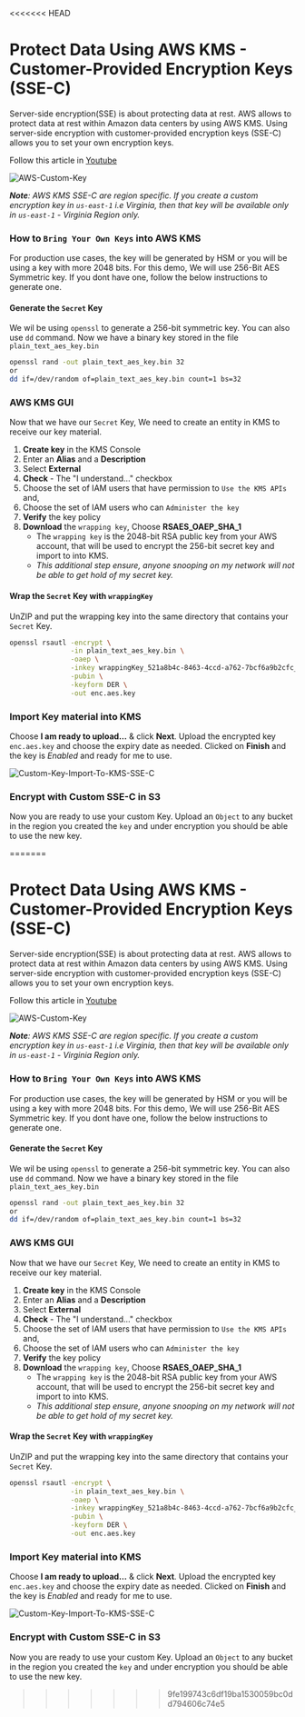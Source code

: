 <<<<<<< HEAD
# Protect Data Using AWS KMS - Customer-Provided Encryption Keys (SSE-C)

Server-side encryption(SSE) is about protecting data at rest. AWS allows to protect data at rest within Amazon data centers by using AWS KMS. Using server-side encryption with customer-provided encryption keys (SSE-C) allows you to set your own encryption keys.

Follow this article in [Youtube](https://youtu.be/VIWMezx8XiQ)

![AWS-Custom-Key](https://raw.githubusercontent.com/miztiik/AWS-Demos/master/How-To/setup-custom-kms/images/AWS-Custom-KMS.png)

_**Note**: AWS KMS SSE-C are region specific. If you create a custom encryption key in `us-east-1` i.e Virginia, then that key will be available only in `us-east-1` - Virginia Region only._

### How to `Bring Your Own Keys` into AWS KMS
For production use cases, the key will be generated by HSM or you will be using a key with more 2048 bits.
For this demo, We will use 256-Bit AES Symmetric key. If you dont have one, follow the below instructions to generate one.

####  Generate the `Secret` Key
We wil be using `openssl` to generate a 256-bit symmetric key. You can also use `dd` command. Now we have a binary key stored in the file `plain_text_aes_key.bin`
```sh
openssl rand -out plain_text_aes_key.bin 32
or
dd if=/dev/random of=plain_text_aes_key.bin count=1 bs=32
```

### AWS KMS GUI
Now that we have our `Secret` Key, We need to create an entity in KMS to receive our key material.
1. **Create key** in the KMS Console
1. Enter an **Alias** and a **Description**
1. Select **External**
1. **Check** - The "I understand…" checkbox
1. Choose the set of IAM users that have permission to `Use the KMS APIs` and,
1. Choose the set of IAM users who can `Administer the key`
1. **Verify** the key policy
1. **Download** the `wrapping key`, Choose **RSAES_OAEP_SHA_1**
   - The `wrapping key` is the 2048-bit RSA public key from your AWS account, that will be used to encrypt the 256-bit secret key
    and import to into KMS.
   - _This additional step ensure, anyone snooping on my network will not be able to get hold of my secret key._

#### Wrap the `Secret` Key with `wrappingKey`
UnZIP and put the wrapping key into the same directory that contains your `Secret` Key.
```sh
openssl rsautl -encrypt \
               -in plain_text_aes_key.bin \
               -oaep \
               -inkey wrappingKey_521a8b4c-8463-4ccd-a762-7bcf6a9b2cfc_1227021858 \
               -pubin \
               -keyform DER \
               -out enc.aes.key
```

### Import Key material into KMS
Choose **I am ready to upload…** & click **Next**. Upload the encrypted key `enc.aes.key` and choose the expiry date as needed.  Clicked on **Finish** and the key is _Enabled_ and ready for me to use.

![Custom-Key-Import-To-KMS-SSE-C](https://raw.githubusercontent.com/miztiik/AWS-Demos/master/How-To/setup-custom-kms/images/kms_spec_key_materials_1.png)

### Encrypt with Custom SSE-C in S3
Now you are ready to use your custom Key. Upload an `Object` to any bucket in the region you created the `key` and under encryption you should be able to use the new key.

=======
# Protect Data Using AWS KMS - Customer-Provided Encryption Keys (SSE-C)

Server-side encryption(SSE) is about protecting data at rest. AWS allows to protect data at rest within Amazon data centers by using AWS KMS. Using server-side encryption with customer-provided encryption keys (SSE-C) allows you to set your own encryption keys.

Follow this article in [Youtube](https://youtu.be/VIWMezx8XiQ)

![AWS-Custom-Key](https://raw.githubusercontent.com/miztiik/AWS-Demos/master/How-To/setup-custom-kms/images/AWS-Custom-KMS.png)

_**Note**: AWS KMS SSE-C are region specific. If you create a custom encryption key in `us-east-1` i.e Virginia, then that key will be available only in `us-east-1` - Virginia Region only._

### How to `Bring Your Own Keys` into AWS KMS
For production use cases, the key will be generated by HSM or you will be using a key with more 2048 bits.
For this demo, We will use 256-Bit AES Symmetric key. If you dont have one, follow the below instructions to generate one.

####  Generate the `Secret` Key
We wil be using `openssl` to generate a 256-bit symmetric key. You can also use `dd` command. Now we have a binary key stored in the file `plain_text_aes_key.bin`
```sh
openssl rand -out plain_text_aes_key.bin 32
or
dd if=/dev/random of=plain_text_aes_key.bin count=1 bs=32
```

### AWS KMS GUI
Now that we have our `Secret` Key, We need to create an entity in KMS to receive our key material.
1. **Create key** in the KMS Console
1. Enter an **Alias** and a **Description**
1. Select **External**
1. **Check** - The "I understand…" checkbox
1. Choose the set of IAM users that have permission to `Use the KMS APIs` and,
1. Choose the set of IAM users who can `Administer the key`
1. **Verify** the key policy
1. **Download** the `wrapping key`, Choose **RSAES_OAEP_SHA_1**
   - The `wrapping key` is the 2048-bit RSA public key from your AWS account, that will be used to encrypt the 256-bit secret key
    and import to into KMS.
   - _This additional step ensure, anyone snooping on my network will not be able to get hold of my secret key._

#### Wrap the `Secret` Key with `wrappingKey`
UnZIP and put the wrapping key into the same directory that contains your `Secret` Key.
```sh
openssl rsautl -encrypt \
               -in plain_text_aes_key.bin \
               -oaep \
               -inkey wrappingKey_521a8b4c-8463-4ccd-a762-7bcf6a9b2cfc_1227021858 \
               -pubin \
               -keyform DER \
               -out enc.aes.key
```

### Import Key material into KMS
Choose **I am ready to upload…** & click **Next**. Upload the encrypted key `enc.aes.key` and choose the expiry date as needed.  Clicked on **Finish** and the key is _Enabled_ and ready for me to use.

![Custom-Key-Import-To-KMS-SSE-C](https://raw.githubusercontent.com/miztiik/AWS-Demos/master/How-To/setup-custom-kms/images/kms_spec_key_materials_1.png)

### Encrypt with Custom SSE-C in S3
Now you are ready to use your custom Key. Upload an `Object` to any bucket in the region you created the `key` and under encryption you should be able to use the new key.

>>>>>>> 9fe199743c6df19ba1530059bc0dd794606c74e5
